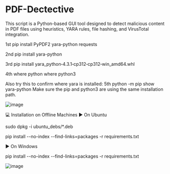 # PDF-Dectective
This script is a Python-based GUI tool designed to detect malicious content in PDF files using heuristics, YARA rules, file hashing, and VirusTotal integration.


1st
pip install PyPDF2 yara-python requests

2nd
pip install yara-python

3rd
pip install yara_python‑4.3.1‑cp312‑cp312‑win_amd64.whl

4th
where python
where python3

Also try this to confirm where yara is installed:
5th
python -m pip show yara-python
Make sure the pip and python3 are using the same installation path.

![image](https://github.com/user-attachments/assets/751fb577-285e-4005-9bf9-ef64191b2976)

💻 Installation on Offline Machines
▶️ On Ubuntu

sudo dpkg -i ubuntu_debs/*.deb

pip install --no-index --find-links=packages -r requirements.txt


▶️ On Windows

pip install --no-index --find-links=packages -r requirements.txt


![image](https://github.com/user-attachments/assets/b407490d-87ba-45ec-abb2-b605ea9ca136)


